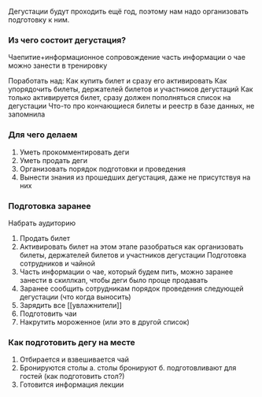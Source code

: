 Дегустации будут проходить ещё год, поэтому нам надо организовать подготовку к ним.

### Из чего состоит дегустация?
Чаепитие+информационное сопровождение
часть информации о чае можно занести в тренировку

Поработать над:
Как купить билет и сразу его активировать
Как упорядочить билеты, держателей билетов и участников дегустаций
Как только активируется билет, сразу должен пополняться список на дегустации
Что-то про кончающиеся билеты и реестр в базе данных, не запомнила
### Для чего делаем
1. Уметь прокомментировать деги
2. Уметь продать деги
3. Организовать порядок подготовки и проведения
4. Вынести знания из прошедших дегустация, даже не присутствуя на них 

### Подготовка заранее
Набрать аудиторию
1. Продать билет
2. Активировать билет
на этом этапе разобраться как организовать билеты, держателей билетов и участников дегустации
Подготовка сотрудников и чайной
3. Часть информации о чае, который будем пить, можно заранее занести в скиллкап, чтобы деги было проще продавать
4. Заранее сообщить сотрудникам порядок проведения следующей дегустации (что когда выносить)
5. Зарядить все [[увлажнители]]
6. Подготовить чаи
7. Накрутить мороженное (или это в другой список) 
### Как подготовить дегу на месте
1. Отбирается и взвешивается чай
2. Бронируются столы
а. столы бронируют
б. подготовливают для гостей (как подготовить стол?)
3. Готовится информация лекции



